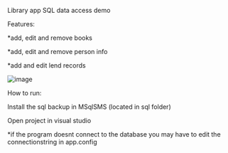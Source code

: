 Library app
SQL data access demo

Features:

*add, edit and remove books

*add, edit and remove person info

*add and edit lend records


![image](https://user-images.githubusercontent.com/67792416/216663329-03d18ba3-85f1-43be-8303-10145808237f.png)

How to run:

Install the sql backup in MSqlSMS (located in sql folder)

Open project in visual studio

*if the program doesnt connect to the database you may have to edit the connectionstring in app.config

